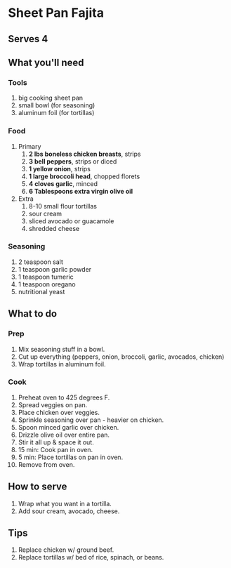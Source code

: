 # Sheet Pan Fajita

## Serves 4

## What you'll need
### Tools
1. big cooking sheet pan
2. small bowl (for seasoning)
3. aluminum foil (for tortillas)

### Food
1. Primary
   1. **2 lbs boneless chicken breasts**, strips
   2. **3 bell peppers**, strips or diced
   3. **1 yellow onion**, strips
   4. **1 large broccoli head**, chopped florets
   5. **4 cloves garlic**, minced
   6. **6 Tablespoons extra virgin olive oil**
2. Extra
   1. 8-10 small flour tortillas
   2. sour cream
   3. sliced avocado or guacamole
   4. shredded cheese

### Seasoning
1. 2 teaspoon salt
2. 1 teaspoon garlic powder
3. 1 teaspoon tumeric
4. 1 teaspoon oregano
5. nutritional yeast

## What to do
### Prep
1. Mix seasoning stuff in a bowl.
2. Cut up everything (peppers, onion, broccoli, garlic, avocados, chicken)
3. Wrap tortillas in aluminum foil.

### Cook
1. Preheat oven to 425 degrees F.
2. Spread veggies on pan.
3. Place chicken over veggies.
4. Sprinkle seasoning over pan - heavier on chicken.
5. Spoon minced garlic over chicken.
6. Drizzle olive oil over entire pan.
7. Stir it all up & space it out.
8. 15 min: Cook pan in oven.
9. 5 min: Place tortillas on pan in oven.
10. Remove from oven.

## How to serve
1. Wrap what you want in a tortilla.
2. Add sour cream, avocado, cheese.

## Tips
1. Replace chicken w/ ground beef.
2. Replace tortillas w/ bed of rice, spinach, or beans.
